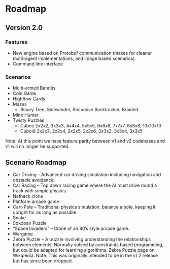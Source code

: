 # Roadmap

## Version 2.0

### Features

- New engine based on Protobuf communication (makes for cleaner multi-agent implementations, and image based scenarios).
- Command line interface

### Scenarios

- Multi-armed Bandits
- Coin Game
- High/low Cards
- Mazes
  -  Binary Tree, Sidewinder, Recursive Backtracker, Braided
- Mine Hunter
- Twisty Puzzles
  - Cubes 2x2x2, 3x3x3, 4x4x4, 5x5x5, 6x6x6, 7x7x7, 8x8x8, 10x10x10
  - Cuboid 2x2x3, 2x2x4, 2x2x5, 2x2x6, 3x3x2, 3x3x4, 3x3x5

Note: At this point we have feature parity between v1 and v2 codebases and v1 will no longer be supported.

## Scenario Roadmap

- Car Driving – Advanced car driving simulation including navigation and obstacle avoidance.
- Car Racing – Top down racing game where the AI must drive round a track with simple physics.
- Nethack clone
- Platform arcade game
- Cart-Pole – Traditional physics simulation, balance a pole, keeping it upright for as long as possible.
- Snake
- Sokoban Puzzle
- “Space Invaders” – Clone of an 80’s style arcade game.
- Wargame 
- Zebra Puzzle – A puzzle involving understanding the relationships between elements. Normally solved by constraints based programming, but could be adapted for learning algorithms. Zebra Puzzle page on Wikipedia. Note: This was originally intended to be in the v1.2 release but has since been dropped.
